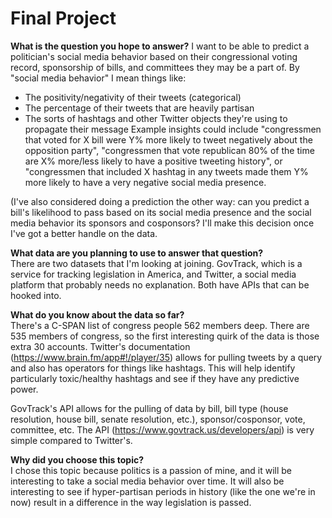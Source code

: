 # Final Project

**What is the question you hope to answer?**
I want to be able to predict a politician's social media behavior based on their congressional voting record, sponsorship of bills, and committees they may be a part of. By "social media behavior" I mean things like: 
* The positivity/negativity of their tweets (categorical) 
* The percentage of their tweets that are heavily partisan
* The sorts of hashtags and other Twitter objects they're using to propagate their message
Example insights could include "congressmen that voted for X bill were Y% more likely to tweet negatively about the opposition party", "congressmen that vote republican 80% of the time are X% more/less likely to have a positive tweeting history", or "congressmen that included X hashtag in any tweets made them Y% more likely to have a very negative social media presence. 

(I've also considered doing a prediction the other way: can you predict a bill's likelihood to pass based on its social media presence and the social media behavior its sponsors and cosponsors? I'll make this decision once I've got a better handle on the data. 

**What data are you planning to use to answer that question?** <br>
There are two datasets that I'm looking at joining. GovTrack, which is a service for tracking legislation in America, and Twitter, a social media platform that probably needs no explanation. Both have APIs that can be hooked into. 

**What do you know about the data so far?** <br> 
There's a C-SPAN list of congress people 562 members deep. There are 535 members of congress, so the first interesting quirk of the data is those extra 30 accounts. Twitter's documentation (https://www.brain.fm/app#!/player/35) allows for pulling tweets by a query and also has operators for things like hashtags. This will help identify particularly toxic/healthy hashtags and see if they have any predictive power. 

GovTrack's API allows for the pulling of data by bill, bill type (house resolution, house bill, senate resolution, etc.), sponsor/cosponsor, vote, committee, etc. The API (https://www.govtrack.us/developers/api) is very simple compared to Twitter's. 

**Why did you choose this topic?** <br>
I chose this topic because politics is a passion of mine, and it will be interesting to take a social media behavior over time. It will also be interesting to see if hyper-partisan periods in history (like the one we're in now) result in a difference in the way legislation is passed.  

